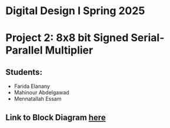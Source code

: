 # Digital Design I Spring 2025
# Project 2: 8x8 bit Signed Serial-Parallel Multiplier


## Students:
* Farida Elanany
* Mahinour Abdelgawad
* Mennatallah Essam

## Link to Block Diagram [here](https://app.diagrams.net/#G1yU9CX1pHeDyyBbw5YY_na6BGPlWHbJZb#%7B%22pageId%22%3A%22zd0p5imB0dmylxvy01kr%22%7D)
